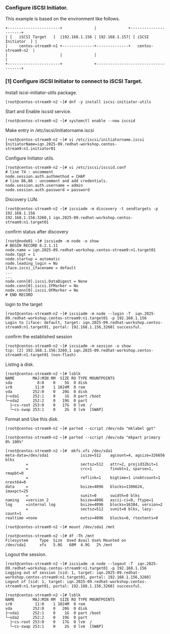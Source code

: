 ### Configure iSCSI Initiator. 


This example is based on the environment like follows.
    
    +-----------------------+              |              +----------------------+
    | [   iSCSI Target   ]  |192.168.1.156 | 192.168.1.157| [ iSCSI Initiator  ] |
    |     centos-stream9-n1 +--------------+--------------+   centos-stream9-n2  |
    |                       |              |                                     |
    +-----------------------+              +-------------------------------------+

### [1]	Configure iSCSI Initiator to connect to iSCSI Target. 

Install iscsi-initiator-utils package. 

    [root@centos-stream9-n2 ~]# dnf -y install iscsi-initiator-utils 

Start and Enable iscsid service. 
    
    [root@centos-stream9-n2 ~]# systemctl enable --now iscsid
    
Make entry in /etc/iscsi/initiatorname.iscsi

    [root@centos-stream9-n2 ~]# vi /etc/iscsi/initiatorname.iscsi 
    InitiatorName=iqn.2025-09.redhat-workshop.centos-stream9:n1.initiator01

Configure Initiator utils. 
    
    [root@centos-stream9-n2 ~]# vi /etc/iscsi/iscsid.conf 
    # line 74 : uncomment
    node.session.auth.authmethod = CHAP
    # line 86,86 : uncomment and add credentials.
    node.session.auth.username = admin 
    node.session.auth.password = password

Discovery LUN. 
    
    [root@centos-stream9-n2 ~]# iscsiadm -m discovery -t sendtargets -p 192.168.1.156
    192.168.1.156:3260,1 iqn.2025-09.redhat-workshop.centos-stream9:n1.target01


confirm status after discovery

    [root@node01 ~]# iscsiadm -m node -o show 
    # BEGIN RECORD 6.2.1.11
    node.name = iqn.2025-09.redhat-workshop.centos-stream9:n1.target01
    node.tpgt = 1
    node.startup = automatic
    node.leading_login = No
    iface.iscsi_ifacename = default
    ...
    ...
    node.conn[0].iscsi.DataDigest = None
    node.conn[0].iscsi.IFMarker = No
    node.conn[0].iscsi.OFMarker = No
    # END RECORD
    
login to the target

    [root@centos-stream9-n2 ~]# iscsiadm -m node --login -T  iqn.2025-09.redhat-workshop.centos-stream9:n1.target01 -p 192.168.1.156 
    Login to [iface: default, target: iqn.2025-09.redhat-workshop.centos-stream9:n1.target01, portal: 192.168.1.156,3260] successful.


confirm the established session

    [root@centos-stream9-n2 ~]# iscsiadm -m session -o show 
    tcp: [2] 192.168.1.156:3260,1 iqn.2025-09.redhat-workshop.centos-stream9:n1.target01 (non-flash)
    
Listing a disk.  

    [root@centos-stream9-n2 ~]# lsblk
    NAME        MAJ:MIN RM  SIZE RO TYPE MOUNTPOINTS
    sda           8:0    0    5G  0 disk 
    sr0          11:0    1 1024M  0 rom  
    vda         252:0    0   20G  0 disk 
    ├─vda1      252:1    0    1G  0 part /boot
    └─vda2      252:2    0   19G  0 part 
      ├─cs-root 253:0    0   17G  0 lvm  /
      └─cs-swap 253:1    0    2G  0 lvm  [SWAP]

Format and Use this disk. 

    [root@centos-stream9-n2 ~]# parted --script /dev/sda "mklabel gpt" 

    [root@centos-stream9-n2 ~]# parted --script /dev/sda "mkpart primary 0% 100%" 

    [root@centos-stream9-n2 ~]#  mkfs.xfs /dev/sda1 
    meta-data=/dev/sda1              isize=512    agcount=4, agsize=326656 blks
             =                       sectsz=512   attr=2, projid32bit=1
             =                       crc=1        finobt=1, sparse=1, rmapbt=0
             =                       reflink=1    bigtime=1 inobtcount=1 nrext64=0
    data     =                       bsize=4096   blocks=1306624, imaxpct=25
             =                       sunit=0      swidth=0 blks
    naming   =version 2              bsize=4096   ascii-ci=0, ftype=1
    log      =internal log           bsize=4096   blocks=16384, version=2
             =                       sectsz=512   sunit=0 blks, lazy-count=1
    realtime =none                   extsz=4096   blocks=0, rtextents=0

    [root@centos-stream9-n2 ~]# mount /dev/sda1 /mnt 

    [root@centos-stream9-n2 ~]# df -Th /mnt
    Filesystem     Type  Size  Used Avail Use% Mounted on
    /dev/sda1      xfs   5.0G   68M  4.9G   2% /mnt
    
    
Logout the session. 

    [root@centos-stream9-n2 ~]# iscsiadm -m node --logout -T  iqn.2025-09.redhat-workshop.centos-stream9:n1.target01 -p 192.168.1.156 
    Logging out of session [sid: 1, target: iqn.2025-09.redhat-workshop.centos-stream9:n1.target01, portal: 192.168.1.156,3260]
    Logout of [sid: 1, target: iqn.2025-09.redhat-workshop.centos-stream9:n1.target01, portal: 192.168.1.156,3260] successful.

    [root@centos-stream9-n2 ~]# lsblk
    NAME        MAJ:MIN RM  SIZE RO TYPE MOUNTPOINTS
    sr0          11:0    1 1024M  0 rom  
    vda         252:0    0   20G  0 disk 
    ├─vda1      252:1    0    1G  0 part /boot
    └─vda2      252:2    0   19G  0 part 
      ├─cs-root 253:0    0   17G  0 lvm  /
      └─cs-swap 253:1    0    2G  0 lvm  [SWAP]

    